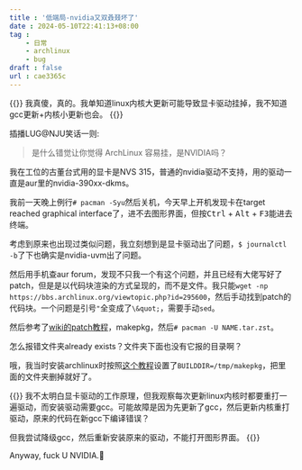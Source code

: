 ```yaml
---
title : '低端局-nvidia又双叒叕坏了'
date : 2024-05-10T22:41:13+08:00
tag : 
    - 日常
    - archlinux
    - bug
draft : false
url : cae3365c
---
```

{{<admonition warning>}}
我真傻，真的。我单知道linux内核大更新可能导致显卡驱动挂掉，我不知道gcc更新+内核小更新也会。
{{</admonition>}}


插播LUG@NJU笑话一则:

> 是什么错觉让你觉得 ArchLinux 容易挂，是NVIDIA吗？

我在工位的古董台式用的显卡是NVS 315，普通的nvidia驱动不支持，用的驱动一直是aur里的nvidia-390xx-dkms。

我前一天晚上例行`# pacman -Syu`然后关机，今天早上开机发现卡在target reached graphical interface了，进不去图形界面，但按<kbd>Ctrl</kbd> + <kbd>Alt</kbd> + <kbd>F3</kbd>能进去终端。

考虑到原来也出现过类似问题，我立刻想到是显卡驱动出了问题，`$ journalctl -b`了下也确实是nvidia-uvm出了问题。

然后用手机查aur forum，发现不只我一个有这个问题，并且已经有大佬写好了patch，但是是以代码块渲染的方式呈现的，而不是文件。我只能`wget -np https://bbs.archlinux.org/viewtopic.php?id=295600`，然后手动找到patch的代码块。一个问题是引号`"`全变成了`\&quot;`，需要手动`sed`。

然后参考了[wiki的patch教程](https://wiki.archlinux.org/title/Patching_packages#Applying_patches)，makepkg，然后`# pacman -U NAME.tar.zst`。

怎么报错文件夹already exists？文件夹下面也没有它报的目录啊？

哦，我当时安装archlinux时按照[这个教程](https://zhuanlan.zhihu.com/p/568981775)设置了`BUILDDIR=/tmp/makepkg`，把里面的文件夹删掉就好了。

{{<admonition note>}}
我不太明白显卡驱动的工作原理，但我观察每次更新linux内核时都要重打一遍驱动，而安装驱动需要gcc。可能故障是因为先更新了gcc，然后更新内核重打驱动，原来的代码在新gcc下编译错误？

但我尝试降级gcc，然后重新安装原来的驱动，不能打开图形界面。
{{</admonition>}}

Anyway, fuck U NVIDIA.:cursing_face:
